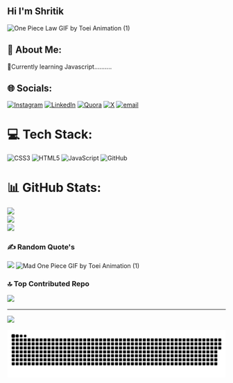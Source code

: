 ## Hi I'm Shritik
![One Piece Law GIF by Toei Animation (1)](https://github.com/user-attachments/assets/a0bbe8ec-2452-46b1-948a-2b70b2639d41)



## 💫 About Me:

🌱Currently learning Javascript..........

## 🌐 Socials:

[![Instagram](https://img.shields.io/badge/Instagram-%23E4405F.svg?logo=Instagram&logoColor=white)](https://instagram.com/shr_i911) [![LinkedIn](https://img.shields.io/badge/LinkedIn-%230077B5.svg?logo=linkedin&logoColor=white)](https://linkedin.com/in/shritik-upadhyay-o17) [![Quora](https://img.shields.io/badge/Quora-%23B92B27.svg?logo=Quora&logoColor=white)](https://quora.com/profile/Shyam-Upadhyay-110) [![X](https://img.shields.io/badge/X-black.svg?logo=X&logoColor=white)](https://x.com/ShyamUpadh23432) [![email](https://img.shields.io/badge/Email-D14836?logo=gmail&logoColor=white)](mailto:shyamupadhyay919@gmail.com)

# 💻 Tech Stack:

![CSS3](https://img.shields.io/badge/css3-%231572B6.svg?style=for-the-badge&logo=css3&logoColor=white) ![HTML5](https://img.shields.io/badge/html5-%23E34F26.svg?style=for-the-badge&logo=html5&logoColor=white) ![JavaScript](https://img.shields.io/badge/javascript-%23323330.svg?style=for-the-badge&logo=javascript&logoColor=%23F7DF1E) ![GitHub](https://img.shields.io/badge/github-%23121011.svg?style=for-the-badge&logo=github&logoColor=white)

# 📊 GitHub Stats:

![](https://github-readme-stats.vercel.app/api?username=ShritikU&theme=dark&hide_border=false&include_all_commits=false&count_private=false)<br/>
![](https://nirzak-streak-stats.vercel.app/?user=ShritikU&theme=dark&hide_border=false)<br/>
![](https://github-readme-stats.vercel.app/api/top-langs/?username=ShritikU&theme=dark&hide_border=false&include_all_commits=false&count_private=false&layout=compact)

### ✍️ Random Quote's 

![](https://quotes-github-readme.vercel.app/api?type=horizontal&theme=radical)
![Mad One Piece GIF by Toei Animation (1)](https://github.com/user-attachments/assets/bb04b300-8359-472c-827c-366200fd97f0)


### 🔝 Top Contributed Repo

![](https://github-contributor-stats.vercel.app/api?username=ShritikU&limit=5&theme=dark&combine_all_yearly_contributions=true)

---

[![](https://visitcount.itsvg.in/api?id=ShritikU&icon=0&color=0)](https://visitcount.itsvg.in)

<picture>
  <source media="(prefers-color-scheme: dark)" srcset="https://raw.githubusercontent.com/ShritikU/ShritikU/output/github-snake-dark.svg" />
  <source media="(prefers-color-scheme: light)" srcset="https://raw.githubusercontent.com/ShritikU/ShritikU/output/github-snake.svg" />
  <img alt="github-snake" src="https://raw.githubusercontent.com/ShritikU/ShritikU/output/github-snake.svg" />
</picture>
